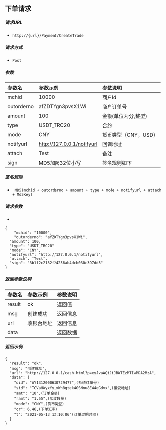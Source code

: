 ## 下单请求

##### 请求URL
-  ` http://{url}/Payment/CreateTrade `
  
##### 请求方式
- ` Post ` 

##### 参数

|参数名|参数示例|参数说明|
|:----|:----|:-----
|mchid | 10000 |  商户Id
|outorderno | afZDTYgn3pvsX1Wi | 商户订单号
|amount | 100 | 金额(单位为分,整型)
|type | USDT_TRC20 | 合约
|mode | CNY | 货币类型（CNY，USD）
|notifyurl | http://127.0.0.1/notifyurl | 回调地址
|attach | Test | 备注
|sign | MD5加密32位小写 | 签名规则如下

##### 签名规则

- ` MD5(mchid + outorderno + amount + type + mode + notifyurl + attach + Md5Key)`

##### 请求参数
- 
``` 
{
	"mchid": "10000",
	"outorderno": "afZDTYgn3pvsX1Wi",
  "amount": 100,
  "type": "USDT_TRC20",
  "mode": "CNY",
  "notifyurl": "http://127.0.0.1/notifyurl",
  "attach": "Test",
  "sign": "3b1f2c2132f24256ab4dcb030c397dd5"
}
```

##### 返回参数说明 

|参数名|参数示例|参数说明|
|:-----  |:-----|-----|
|result | ok |返回值 |
|msg | 创建成功 | 返回信息|
|url | 收银台地址 | 返回信息|
|data |  | 返回数据|

##### 返回示例 

``` 
{
  "result": "ok",
  "msg": "创建成功",
  "url": "http://127.0.0.1/cash.html?p=eyJvaWQiOiJBWTEzMTIwMDA2MzA",
  "data": {
    "oid": "AY1312000630729477",(系统订单号)
    "sid": "TCVaHWyxYyixWh8gtek4GSNnu8E44eGdvx",(接受地址)
    "amt": "10",(订单金额)
    "ramt": "1.55",(实收数量)
    "mode": "CNY",(货币类型)
    "cr": 6.46,(下单汇率)
    "t": "2021-05-13 12:10:06"(订单过期时间)
  }
}
```




